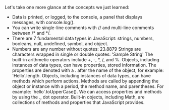 Let's take one more glance at the concepts we just learned:

* Data is printed, or logged, to the console, a panel that displays messages, with console.log().
* You can write single-line comments with // and multi-line comments between /* and */.
* There are 7 fundamental data types in JavaScript: strings, numbers, booleans, null, undefined, symbol, and object.
* Numbers are any number without quotes: 23.8879
Strings are characters wrapped in single or double quotes: 'Sample String'
The built-in arithmetic operators include +, -, *, /, and %.
Objects, including instances of data types, can have properties, stored information. The properties are denoted with a . after the name of the object, for example: 'Hello'.length.
Objects, including instances of data types, can have methods which perform actions. Methods are called by appending the object or instance with a period, the method name, and parentheses. For example: 'hello'.toUpperCase().
We can access properties and methods by using the ., dot operator.
Built-in objects, including Math, are collections of methods and properties that JavaScript provides.
